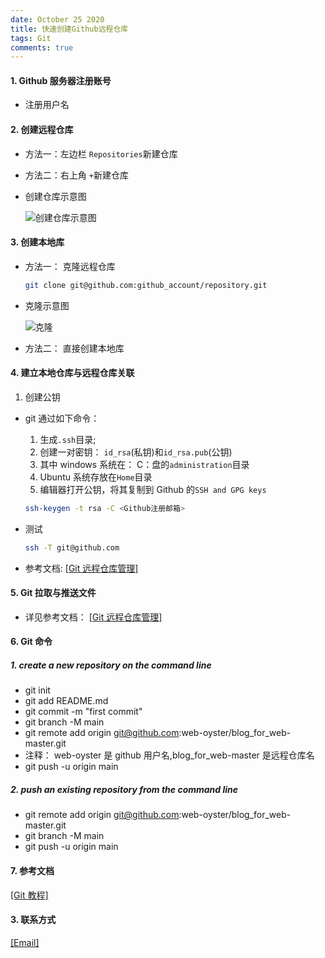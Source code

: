```yaml
---
date: October 25 2020
title: 快速创建Github远程仓库
tags: Git
comments: true
---
```


#### 1. Github 服务器注册账号

- 注册用户名

#### 2. 创建远程仓库

- 方法一：左边栏 `Repositories`新建仓库

- 方法二：右上角 `+`新建仓库

- 创建仓库示意图

  ![创建仓库示意图](https://s1.ax1x.com/2020/10/25/BeuSED.png)

#### 3. 创建本地库

- 方法一： 克隆远程仓库

  ```bash
  git clone git@github.com:github_account/repository.git
  ```

- 克隆示意图

  ![克隆](https://s1.ax1x.com/2020/10/25/BenxHO.png)

- 方法二： 直接创建本地库

#### 4. 建立本地仓库与远程仓库关联

1.  创建公钥

- git 通过如下命令：

  1. 生成`.ssh`目录;
  2. 创建一对密钥： `id_rsa`(私钥)和`id_rsa.pub`(公钥)
  3. 其中 windows 系统在： C：盘的`administration`目录
  4. Ubuntu 系统存放在`Home`目录
  5. 编辑器打开公钥，将其复制到 Github 的`SSH and GPG keys`

  ```bash
  ssh-keygen -t rsa -C <Github注册邮箱>
  ```

- 测试

  ```bash
  ssh -T git@github.com
  ```

- 参考文档: [[Git 远程仓库管理]](https://yuanmin650304.github.io/2020/10/01/Git/Git%E8%BF%9C%E7%A8%8B%E4%BB%93%E5%BA%93%E7%AE%A1%E7%90%86/)

#### 5. Git 拉取与推送文件

- 详见参考文档： [[Git 远程仓库管理]](https://yuanmin650304.github.io/2020/10/01/Git/Git%E8%BF%9C%E7%A8%8B%E4%BB%93%E5%BA%93%E7%AE%A1%E7%90%86/)

#### 6. Git 命令

##### 1. create a new repository on the command line

- git init
- git add README.md
- git commit -m "first commit"
- git branch -M main
- git remote add origin git@github.com:web-oyster/blog_for_web-master.git
- 注释： web-oyster 是 github 用户名,blog_for_web-master 是远程仓库名
- git push -u origin main

##### 2. push an existing repository from the command line

- git remote add origin git@github.com:web-oyster/blog_for_web-master.git
- git branch -M main
- git push -u origin main

#### 7. 参考文档

[[Git 教程]](https://web-oyster.github.io/2020/10/25/Git/Tutorial/Git%E6%95%99%E7%A8%8B/)

#### 3. 联系方式

[[Email]](yuanmin8888@outlook.com)

